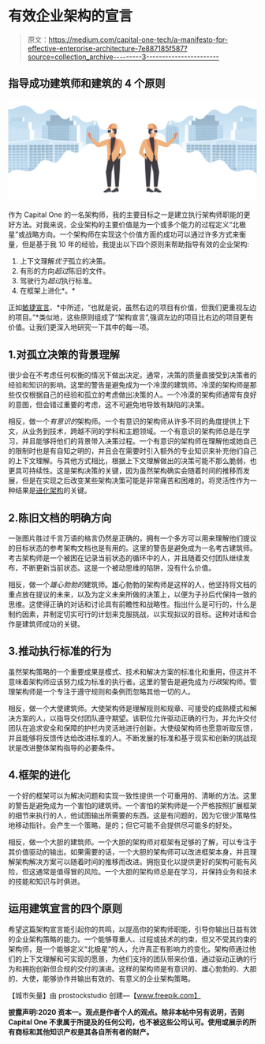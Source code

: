 # 有效企业架构的宣言

> 原文：<https://medium.com/capital-one-tech/a-manifesto-for-effective-enterprise-architecture-7e887185f587?source=collection_archive---------3----------------------->

## 指导成功建筑师和建筑的 4 个原则

![](img/7f0f514fdd9d5c9ce4d1f49d05be47e8.png)

作为 Capital One 的一名架构师，我的主要目标之一是建立执行架构师职能的更好方法。对我来说，企业架构的主要价值是为一个或多个能力的过程定义“北极星”或战略方向。一个架构师在实现这个价值方面的成功可以通过许多方式来衡量，但是基于我 10 年的经验，我提出以下四个原则来帮助指导有效的企业架构:

1.  上下文理解*优于*孤立的决策。
2.  有形的方向*超过*陈旧的文件。
3.  驾驶行为*超过*执行标准。
4.  在框架上进化*。*

正如[敏捷宣言](https://agilemanifesto.org/)、*中所述，“也就是说，虽然右边的项目有价值，但我们更重视左边的项目。”*类似地，这些原则组成了“架构宣言”,强调左边的项目比右边的项目更有价值。让我们更深入地研究一下其中的每一项。

## 1.对孤立决策的背景理解

很少会在不考虑任何权衡的情况下做出决定。通常，决策的质量直接受到决策者的经验和知识的影响。这里的警告是避免成为一个冷漠的建筑师。冷漠的架构师是那些仅仅根据自己的经验和孤立的考虑做出决策的人。一个冷漠的架构师通常有良好的意图，但会错过重要的考虑，这不可避免地导致有缺陷的决策。

相反，做一个*有意识的*架构师。一个有意识的架构师从许多不同的角度提供上下文，从业务到技术，跨越不同的学科和主题领域。一个有意识的架构师总是在学习，并且能够将他们的背景带入决策过程。一个有意识的架构师在理解他或她自己的限制时也是有自知之明的，并且会在需要时引入额外的专业知识来补充他们自己的上下文理解。与其他方式相比，根据上下文理解做出的决策可能不那么脆弱，也更具可持续性。这是架构决策的关键，因为虽然架构确实会随着时间的推移而发展，但是在实现之后改变某些架构决策可能是非常痛苦和困难的。将灵活性作为一种结果是[进化架构](https://www.thoughtworks.com/books/building-evolutionary-architectures)的关键。

## 2.陈旧文档的明确方向

一张图片胜过千言万语的格言仍然是正确的，拥有一个多方可以用来理解他们提议的目标状态的参考架构文档也是有用的。这里的警告是避免成为一名考古建筑师。考古架构师是一个被困在记录当前状态的循环中的人，并且随着交付团队继续发布，不断更新当前状态。这是一个被动思维的陷阱，没有什么价值。

相反，做一个*雄心勃勃的*建筑师。雄心勃勃的架构师是这样的人，他坚持将文档的重点放在提议的未来，以及为定义未来所做的决策上，以便为子孙后代保持一致的思维。这使得正确的对话和讨论具有前瞻性和战略性。指出什么是可行的，什么是制约因素，并制定切实可行的计划来克服挑战，以实现拟议的目标。这种对话和合作是建筑师成功的关键。

## 3.推动执行标准的行为

虽然架构策略的一个重要成果是模式、技术和解决方案的标准化和重用，但这并不意味着架构师应该努力成为标准的执行者。这里的警告是避免成为*行政*架构师。管理架构师是一个专注于遵守规则和条例而忽略其他一切的人。

相反，做一个大使建筑师。大使架构师是理解规则和规章、可接受的成熟模式和解决方案的人，以指导交付团队遵守期望。该职位允许驱动正确的行为，并允许交付团队在追求安全和保障的护栏内灵活地进行创新。大使级架构师也愿意听取反馈，并且能够将反馈传达给改进标准的人。不断发展的标准和基于现实和创新的挑战现状是改进整体架构指导的必要条件。

## 4.框架的进化

一个好的框架可以为解决问题和实现一致性提供一个可重用的、清晰的方法。这里的警告是避免成为一个害怕的建筑师。一个害怕的架构师是一个严格按照扩展框架的细节来执行的人，他试图输出所需要的东西。这是有问题的，因为它很少策略性地移动指针。会产生一个策略，是的；但它可能不会提供尽可能多的好处。

相反，做一个大胆的建筑师。一个大胆的架构师对框架有足够的了解，可以专注于其价值驱动的输出。如果需要的话，一个大胆的架构师可以改进框架本身，并且理解架构解决方案可以随着时间的推移而改进。拥抱变化以提供更好的架构可能有风险，但这通常是值得冒的风险。一个大胆的架构师总是在学习，并保持业务和技术的技能和知识与时俱进。

## 运用建筑宣言的四个原则

希望这篇架构宣言能引起你的共鸣，以提高你的架构师职能，引导你输出日益有效的企业架构策略的能力。一个能够尊重人、过程或技术的约束，但又不受其约束的架构师，是一个能够定义“北极星”的人，允许真正有影响力的变化。架构师通过他们的上下文理解和可实现的愿景，为他们支持的团队带来价值，通过驱动正确的行为和拥抱创新但合规的交付的演进。这样的架构师是有意识的、雄心勃勃的、大胆的、大使，能够协作并输出有效的、有意义的企业架构策略。

【城市矢量】由 prostockstudio 创建—【www.freepik.com】

**披露声明:2020 资本一。观点是作者个人的观点。除非本帖中另有说明，否则 Capital One 不隶属于所提及的任何公司，也不被这些公司认可。使用或展示的所有商标和其他知识产权是其各自所有者的财产。**